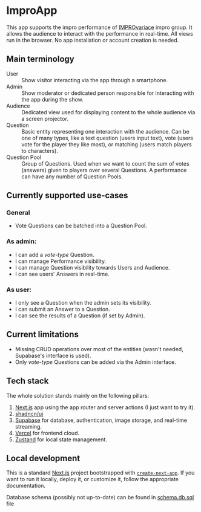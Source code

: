 # ImproApp

This app supports the impro performance of [IMPROvariace](https://www.improvariace.cz) impro group. It allows the audience to interact with the performance in real-time. All views run in the browser. No app installation or account creation is needed.

## Main terminology

<dl>
<dt>User</dt>
    <dd>Show visitor interacting via the app through a smartphone.</dd>
<dt>Admin</dt>
    <dd>Show moderator or dedicated person responsible for interacting with the app during the show.</dd>
<dt>Audience</dt>
    <dd>Dedicated view used for displaying content to the whole audience via a screen projector.</dd>
<dt>Question</dt>
    <dd>Basic entity representing one interaction with the audience. Can be one of many types, like a text question (users input text), vote (users vote for the player they like most), or matching (users match players to characters).</dd>
<dt>Question Pool</dt>
    <dd>Group of Questions. Used when we want to count the sum of votes (answers) given to players over several Questions. A performance can have any number of Question Pools.</dd>
</dl>

## Currently supported use-cases

### General

-   Vote Questions can be batched into a Question Pool.

### As admin:

-   I can add a _vote-type_ Question.
-   I can manage Performance visibility.
-   I can manage Question visibility towards Users and Audience.
-   I can see users' Answers in real-time.

### As user:

-   I only see a Question when the admin sets its visibility.
-   I can submit an Answer to a Question.
-   I can see the results of a Question (if set by Admin).

## Current limitations

-   Missing CRUD operations over most of the entities (wasn't needed, Supabase's interface is used).
-   Only _vote-type_ Questions can be added via the Admin interface.

## Tech stack

The whole solution stands mainly on the following pillars:

1. [Next.js](https://nextjs.org/) app using the app router and server actions (I just want to try it).
2. [shadncn/ui](https://ui.shadcn.com)
3. [Supabase](https://supabase.com/) for database, authentication, image storage, and real-time streaming.
4. [Vercel](http://vercel.com/) for frontend cloud.
5. [Zustand](https://supabase.com/) for local state management.

## Local development

This is a standard [Next.js](https://nextjs.org/) project bootstrapped with [`create-next-app`](https://github.com/vercel/next.js/tree/canary/packages/create-next-app). If you want to run it locally, deploy it, or customize it, follow the appropriate documentation.

Database schema (possibly not up-to-date) can be found in [schema.db.sql](./schema.db.sql) file 
